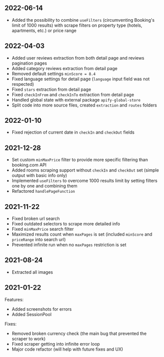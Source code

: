 ## 2022-06-14

- Added the possibility to combine `useFilters` (circumventing Booking's limit of 1000 results) with scrape filters on property type (hotels, apartments, etc.) or price range

## 2022-04-03

- Added user reviews extraction from both detail page and reviews pagination pages
- Added category reviews extraction from detail page
- Removed default settings `minScore = 8.4`
- Fixed language settings for detail page (`language` input field was not respected)
- Fixed `stars` extraction from detail page
- Fixed `checkInFrom` and `checkInTo` extraction from detail page
- Handled global state with external package `apify-global-store`
- Split code into more source files, created `extraction` and `routes` folders

## 2022-01-10

- Fixed rejection of current date in `checkIn` and `checkOut` fields

## 2021-12-28

- Set custom `minMaxPrice` filter to provide more specific filtering than booking.com API
- Added rooms scraping support without `checkIn` and `checkOut` set (simple output with basic info only)
- Implemented `useFilters` to overcome 1000 results limit by setting filters one by one and combining them
- Refactored `handlePageFunction`

## 2021-11-22

- Fixed broken url search
- Fixed outdated selectors to scrape more detailed info
- Fixed `minMaxPrice` search filter
- Maximized results count when `maxPages` is set (included `minScore` and `priceRange` into search url)
- Prevented infinite run when no `maxPages` restriction is set

## 2021-08-24

- Extracted all images

## 2021-01-22

Features:
- Added screenshots for errors
- Added SessionPool

Fixes:
- Removed broken currency check (the main bug that prevented the scraper to work)
- Fixed scraper getting into infinite error loop
- Major code refactor (will help with future fixes and UX)
